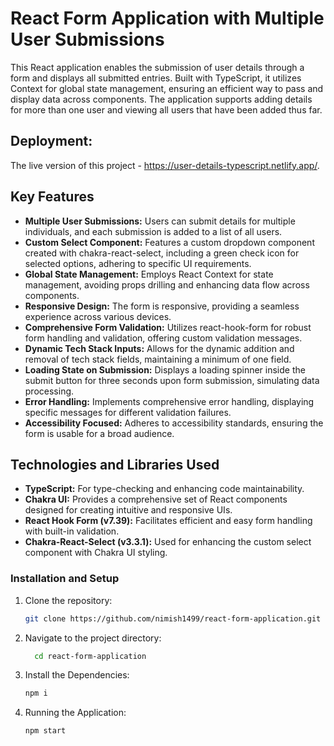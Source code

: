 # React Form Application with Multiple User Submissions

This React application enables the submission of user details through a form and displays all submitted entries. Built with TypeScript, it utilizes Context for global state management, ensuring an efficient way to pass and display data across components. The application supports adding details for more than one user and viewing all users that have been added thus far.

## Deployment:

The live version of this project - https://user-details-typescript.netlify.app/.

## Key Features

- **Multiple User Submissions:** Users can submit details for multiple individuals, and each submission is added to a list of all users.
- **Custom Select Component:** Features a custom dropdown component created with chakra-react-select, including a green check icon for selected options, adhering to specific UI requirements.
- **Global State Management:** Employs React Context for state management, avoiding props drilling and enhancing data flow across components.
- **Responsive Design:** The form is responsive, providing a seamless experience across various devices.
- **Comprehensive Form Validation:** Utilizes react-hook-form for robust form handling and validation, offering custom validation messages.
- **Dynamic Tech Stack Inputs:** Allows for the dynamic addition and removal of tech stack fields, maintaining a minimum of one field.
- **Loading State on Submission:** Displays a loading spinner inside the submit button for three seconds upon form submission, simulating data processing.
- **Error Handling:** Implements comprehensive error handling, displaying specific messages for different validation failures.
- **Accessibility Focused:** Adheres to accessibility standards, ensuring the form is usable for a broad audience.

## Technologies and Libraries Used

- **TypeScript:** For type-checking and enhancing code maintainability.
- **Chakra UI:** Provides a comprehensive set of React components designed for creating intuitive and responsive UIs.
- **React Hook Form (v7.39):** Facilitates efficient and easy form handling with built-in validation.
- **Chakra-React-Select (v3.3.1):** Used for enhancing the custom select component with Chakra UI styling.

### Installation and Setup

1. Clone the repository:
   ```sh
   git clone https://github.com/nimish1499/react-form-application.git

2. Navigate to the project directory:
   ```sh
     cd react-form-application
3. Install the Dependencies:
   ```sh
   npm i 
4. Running the Application:
   ```sh
   npm start
